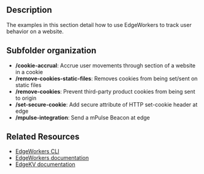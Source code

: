 ## Description
The examples in this section detail how to use EdgeWorkers to track user behavior on a website.

## Subfolder organization
* **/cookie-accrual**: Accrue user movements through section of a website in a cookie
* **/remove-cookies-static-files**: Removes cookies from being set/sent on static files
* **/remove-cookies**: Prevent third-party product cookies from being sent to origin 
* **/set-secure-cookie**: Add secure attribute of HTTP set-cookie header at edge
* **/mpulse-integration**: Send a mPulse Beacon at edge


## Related Resources
- [EdgeWorkers CLI](https://developer.akamai.com/cli/packages/edgeworkers.html)
- [EdgeWorkers documentation](https://techdocs.akamai.com/edgeworkers/docs)
- [EdgeKV documentation](https://techdocs.akamai.com/edgekv/docs)